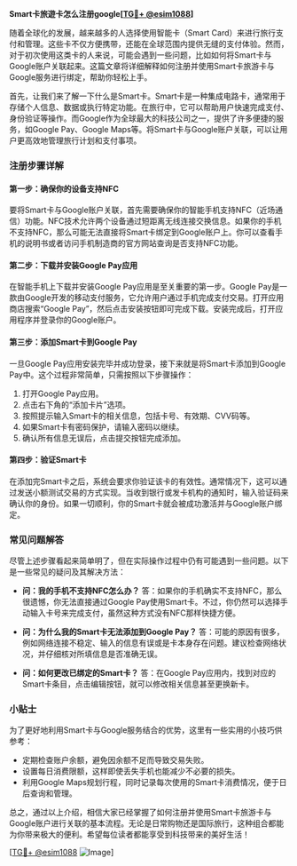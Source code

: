 **Smart卡旅遊卡怎么注册google[[TG💪+ @esim1088](https://t.me/s/esim1088)]**

随着全球化的发展，越来越多的人选择使用智能卡（Smart Card）来进行旅行支付和管理。这些卡不仅方便携带，还能在全球范围内提供无缝的支付体验。然而，对于初次使用这类卡的人来说，可能会遇到一些问题，比如如何将Smart卡与Google账户关联起来。这篇文章将详细解释如何注册并使用Smart卡旅游卡与Google服务进行绑定，帮助你轻松上手。

首先，让我们来了解一下什么是Smart卡。Smart卡是一种集成电路卡，通常用于存储个人信息、数据或执行特定功能。在旅行中，它可以帮助用户快速完成支付、身份验证等操作。而Google作为全球最大的科技公司之一，提供了许多便捷的服务，如Google Pay、Google Maps等。将Smart卡与Google账户关联，可以让用户更高效地管理旅行计划和支付事项。

### 注册步骤详解

#### 第一步：确保你的设备支持NFC
要将Smart卡与Google账户关联，首先需要确保你的智能手机支持NFC（近场通信）功能。NFC技术允许两个设备通过短距离无线连接交换信息。如果你的手机不支持NFC，那么可能无法直接将Smart卡绑定到Google账户上。你可以查看手机的说明书或者访问手机制造商的官方网站查询是否支持NFC功能。

#### 第二步：下载并安装Google Pay应用
在智能手机上下载并安装Google Pay应用是至关重要的第一步。Google Pay是一款由Google开发的移动支付服务，它允许用户通过手机完成支付交易。打开应用商店搜索“Google Pay”，然后点击安装按钮即可完成下载。安装完成后，打开应用程序并登录你的Google账户。

#### 第三步：添加Smart卡到Google Pay
一旦Google Pay应用安装完毕并成功登录，接下来就是将Smart卡添加到Google Pay中。这个过程非常简单，只需按照以下步骤操作：

1. 打开Google Pay应用。
2. 点击右下角的“添加卡片”选项。
3. 按照提示输入Smart卡的相关信息，包括卡号、有效期、CVV码等。
4. 如果Smart卡有密码保护，请输入密码以继续。
5. 确认所有信息无误后，点击提交按钮完成添加。

#### 第四步：验证Smart卡
在添加完Smart卡之后，系统会要求你验证该卡的有效性。通常情况下，这可以通过发送小额测试交易的方式实现。当收到银行或发卡机构的通知时，输入验证码来确认你的身份。如果一切顺利，你的Smart卡就会被成功激活并与Google账户绑定。

### 常见问题解答

尽管上述步骤看起来简单明了，但在实际操作过程中仍有可能遇到一些问题。以下是一些常见的疑问及其解决方法：

- **问：我的手机不支持NFC怎么办？**
  答：如果你的手机确实不支持NFC，那么很遗憾，你无法直接通过Google Pay使用Smart卡。不过，你仍然可以选择手动输入卡号来完成支付，虽然这种方式没有NFC那样快捷方便。

- **问：为什么我的Smart卡无法添加到Google Pay？**
  答：可能的原因有很多，例如网络连接不稳定、输入的信息有误或是卡本身存在问题。建议检查网络状况，并仔细核对所填信息是否准确无误。

- **问：如何更改已绑定的Smart卡？**
  答：在Google Pay应用内，找到对应的Smart卡条目，点击编辑按钮，就可以修改相关信息甚至更换新卡。

### 小贴士

为了更好地利用Smart卡与Google服务结合的优势，这里有一些实用的小技巧供参考：

- 定期检查账户余额，避免因余额不足而导致交易失败。
- 设置每日消费限额，这样即使丢失手机也能减少不必要的损失。
- 利用Google Maps规划行程，同时记录每次使用的Smart卡消费情况，便于日后查询和管理。

总之，通过以上介绍，相信大家已经掌握了如何注册并使用Smart卡旅游卡与Google账户进行关联的基本流程。无论是日常购物还是国际旅行，这种组合都能为你带来极大的便利。希望每位读者都能享受到科技带来的美好生活！

[[TG💪+ @esim1088](https://t.me/s/esim1088) ![Image](https://i.postimg.cc/4NQfJmqS/Snipaste-2025-05-13-00-14-12.png)]